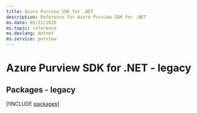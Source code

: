 ```yaml
---
title: Azure Purview SDK for .NET
description: Reference for Azure Purview SDK for .NET
ms.date: 05/21/2025
ms.topic: reference
ms.devlang: dotnet
ms.service: purview
---
```

# Azure Purview SDK for .NET - legacy
## Packages - legacy
[!INCLUDE [packages](purview-index.md)]